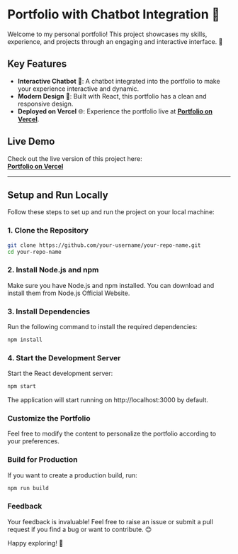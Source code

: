 # Portfolio with Chatbot Integration 🌟  

Welcome to my personal portfolio! This project showcases my skills, experience, and projects through an engaging and interactive interface. 🚀  

## Key Features  
- **Interactive Chatbot** 🤖: A chatbot integrated into the portfolio to make your experience interactive and dynamic.  
- **Modern Design** 🎨: Built with React, this portfolio has a clean and responsive design.  
- **Deployed on Vercel** 🌐: Experience the portfolio live at [**Portfolio on Vercel**](https://portfolio-chatbot-liart.vercel.app).  

## Live Demo  
Check out the live version of this project here:  
[**Portfolio on Vercel**](https://portfolio-chatbot-liart.vercel.app)  

---

## Setup and Run Locally  

Follow these steps to set up and run the project on your local machine:  

### 1. Clone the Repository  
```bash
git clone https://github.com/your-username/your-repo-name.git
cd your-repo-name
```

### 2. Install Node.js and npm
Make sure you have Node.js and npm installed. You can download and install them from Node.js Official Website.

### 3. Install Dependencies
Run the following command to install the required dependencies:
```bash
npm install
```

### 4. Start the Development Server
Start the React development server:
```bash
npm start
```
The application will start running on http://localhost:3000 by default.

### Customize the Portfolio
Feel free to modify the content to personalize the portfolio according to your preferences.

### Build for Production
If you want to create a production build, run:
```bash
npm run build
```

### Feedback
Your feedback is invaluable! Feel free to raise an issue or submit a pull request if you find a bug or want to contribute. 😊

Happy exploring! 🚀
